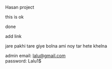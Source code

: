 Hasan project

this is ok


done 

add link

jare pakhi tare giye bolna 
ami noy tar hete khelna

admin email: lalu@gmail.com<br> 
password: Lalu1$
